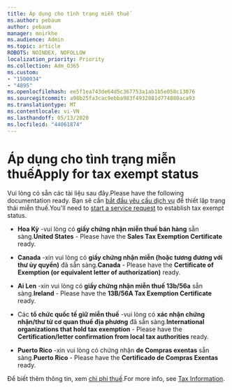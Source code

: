 ```yaml
---
title: Áp dụng cho tình trạng miễn thuế
ms.author: pebaum
author: pebaum
manager: mnirkhe
ms.audience: Admin
ms.topic: article
ROBOTS: NOINDEX, NOFOLLOW
localization_priority: Priority
ms.collection: Adm_O365
ms.custom:
- "1500034"
- "4895"
ms.openlocfilehash: ee5f1ea743de64d5c367753a1ab1b5e058c13076
ms.sourcegitcommit: a98b25fa3cac9ebba983f4932881d774880aca93
ms.translationtype: MT
ms.contentlocale: vi-VN
ms.lasthandoff: 05/13/2020
ms.locfileid: "44061874"
---
```

# <a name="apply-for-tax-exempt-status"></a><span data-ttu-id="4f49f-102">Áp dụng cho tình trạng miễn thuế</span><span class="sxs-lookup"><span data-stu-id="4f49f-102">Apply for tax exempt status</span></span>

<span data-ttu-id="4f49f-103">Vui lòng có sẵn các tài liệu sau đây.</span><span class="sxs-lookup"><span data-stu-id="4f49f-103">Please have the following documentation ready.</span></span> <span data-ttu-id="4f49f-104">Bạn sẽ cần [bắt đầu yêu cầu dịch vụ](https://docs.microsoft.com/microsoft-365/admin/contact-support-for-business-products) để thiết lập trạng thái miễn thuế.</span><span class="sxs-lookup"><span data-stu-id="4f49f-104">You'll need to [start a service request](https://docs.microsoft.com/microsoft-365/admin/contact-support-for-business-products) to establish tax exempt status.</span></span>

- <span data-ttu-id="4f49f-105">**Hoa Kỳ** -vui lòng có **giấy chứng nhận miễn thuế bán hàng** sẵn sàng.</span><span class="sxs-lookup"><span data-stu-id="4f49f-105">**United States** - Please have the **Sales Tax Exemption Certificate** ready.</span></span>

- <span data-ttu-id="4f49f-106">**Canada** -xin vui lòng có **giấy chứng nhận miễn (hoặc tương đương với thư ủy quyền)** đã sẵn sàng.</span><span class="sxs-lookup"><span data-stu-id="4f49f-106">**Canada** - Please have the **Certificate of Exemption (or equivalent letter of authorization)** ready.</span></span>

- <span data-ttu-id="4f49f-107">**Ai Len** -xin vui lòng có **giấy chứng nhận miễn thuế 13b/56a** sẵn sàng.</span><span class="sxs-lookup"><span data-stu-id="4f49f-107">**Ireland** - Please have the **13B/56A Tax Exemption Certificate** ready.</span></span>

- <span data-ttu-id="4f49f-108">Các **tổ chức quốc tế giữ miễn thuế** -vui lòng có **xác nhận chứng nhận/thư từ cơ quan thuế địa phương** đã sẵn sàng.</span><span class="sxs-lookup"><span data-stu-id="4f49f-108">**International organizations that hold tax exemption** - Please have the **Certification/letter confirmation from local tax authorities** ready.</span></span>

- <span data-ttu-id="4f49f-109">**Puerto Rico** -xin vui lòng có chứng nhận **de Compras exentas** sẵn sàng.</span><span class="sxs-lookup"><span data-stu-id="4f49f-109">**Puerto Rico** - Please have the **Certificado de Compras Exentas** ready.</span></span>

<span data-ttu-id="4f49f-110">Để biết thêm thông tin, xem [chi phí thuế](https://docs.microsoft.com/microsoft-365/commerce/billing-and-payments/tax-information).</span><span class="sxs-lookup"><span data-stu-id="4f49f-110">For more info, see [Tax Information](https://docs.microsoft.com/microsoft-365/commerce/billing-and-payments/tax-information).</span></span>
